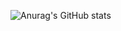 ![Anurag's GitHub stats](https://github-readme-stats.vercel.app/api?username=revilo0509&show_icons=true&theme=dark)
